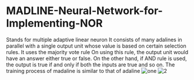 # MADLINE-Neural-Network-for-Implementing-NOR
Stands for multiple adaptive linear neuron
It consists of many adalines in parallel with a single output unit whose value is based on certain selection rules.
It uses the majority vote rule
On using this rule, the output unit would have an answer either true or false.
On the other hand, if AND rule is used, the output is true if and only if both the inputs are true and so on.
The training process of madaline is similar to that of adaline
![one](https://user-images.githubusercontent.com/67593363/164540810-284d1eed-b5e6-4d2a-aca6-8881aefc6af8.jpg)
![2](https://user-images.githubusercontent.com/67593363/164540814-efb7b597-5039-4aae-a503-2d7ac1e4028c.jpg)
